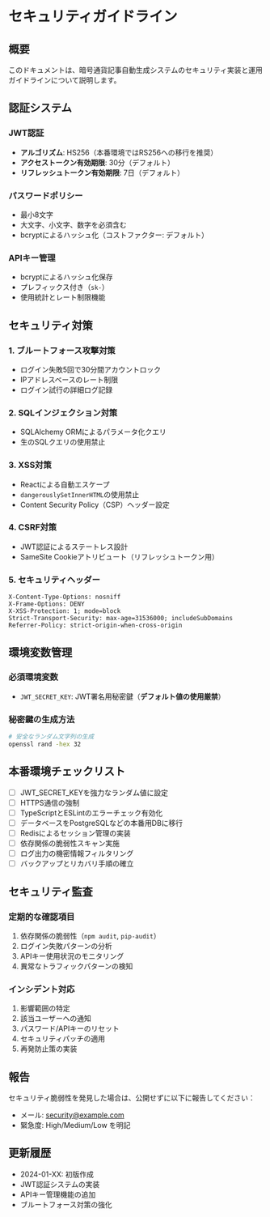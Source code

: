 # セキュリティガイドライン

## 概要

このドキュメントは、暗号通貨記事自動生成システムのセキュリティ実装と運用ガイドラインについて説明します。

## 認証システム

### JWT認証
- **アルゴリズム**: HS256（本番環境ではRS256への移行を推奨）
- **アクセストークン有効期限**: 30分（デフォルト）
- **リフレッシュトークン有効期限**: 7日（デフォルト）

### パスワードポリシー
- 最小8文字
- 大文字、小文字、数字を必須含む
- bcryptによるハッシュ化（コストファクター: デフォルト）

### APIキー管理
- bcryptによるハッシュ化保存
- プレフィックス付き（`sk-`）
- 使用統計とレート制限機能

## セキュリティ対策

### 1. ブルートフォース攻撃対策
- ログイン失敗5回で30分間アカウントロック
- IPアドレスベースのレート制限
- ログイン試行の詳細ログ記録

### 2. SQLインジェクション対策
- SQLAlchemy ORMによるパラメータ化クエリ
- 生のSQLクエリの使用禁止

### 3. XSS対策
- Reactによる自動エスケープ
- `dangerouslySetInnerHTML`の使用禁止
- Content Security Policy（CSP）ヘッダー設定

### 4. CSRF対策
- JWT認証によるステートレス設計
- SameSite Cookieアトリビュート（リフレッシュトークン用）

### 5. セキュリティヘッダー
```
X-Content-Type-Options: nosniff
X-Frame-Options: DENY
X-XSS-Protection: 1; mode=block
Strict-Transport-Security: max-age=31536000; includeSubDomains
Referrer-Policy: strict-origin-when-cross-origin
```

## 環境変数管理

### 必須環境変数
- `JWT_SECRET_KEY`: JWT署名用秘密鍵（**デフォルト値の使用厳禁**）

### 秘密鍵の生成方法
```bash
# 安全なランダム文字列の生成
openssl rand -hex 32
```

## 本番環境チェックリスト

- [ ] JWT_SECRET_KEYを強力なランダム値に設定
- [ ] HTTPS通信の強制
- [ ] TypeScriptとESLintのエラーチェック有効化
- [ ] データベースをPostgreSQLなどの本番用DBに移行
- [ ] Redisによるセッション管理の実装
- [ ] 依存関係の脆弱性スキャン実施
- [ ] ログ出力の機密情報フィルタリング
- [ ] バックアップとリカバリ手順の確立

## セキュリティ監査

### 定期的な確認項目
1. 依存関係の脆弱性（`npm audit`, `pip-audit`）
2. ログイン失敗パターンの分析
3. APIキー使用状況のモニタリング
4. 異常なトラフィックパターンの検知

### インシデント対応
1. 影響範囲の特定
2. 該当ユーザーへの通知
3. パスワード/APIキーのリセット
4. セキュリティパッチの適用
5. 再発防止策の実装

## 報告

セキュリティ脆弱性を発見した場合は、公開せずに以下に報告してください：
- メール: security@example.com
- 緊急度: High/Medium/Low を明記

## 更新履歴

- 2024-01-XX: 初版作成
- JWT認証システムの実装
- APIキー管理機能の追加
- ブルートフォース対策の強化